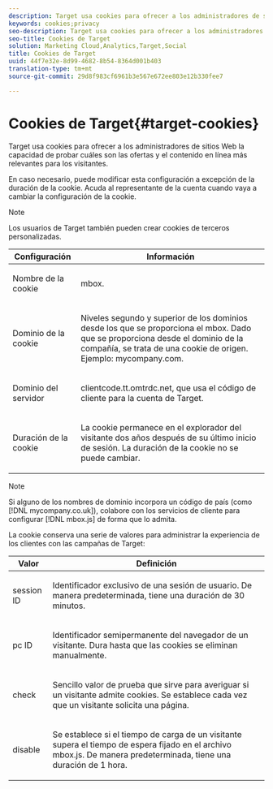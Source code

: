 ```yaml
---
description: Target usa cookies para ofrecer a los administradores de sitios Web la capacidad de probar cuáles son las ofertas y el contenido en línea más relevantes para los visitantes.
keywords: cookies;privacy
seo-description: Target usa cookies para ofrecer a los administradores de sitios Web la capacidad de probar cuáles son las ofertas y el contenido en línea más relevantes para los visitantes.
seo-title: Cookies de Target
solution: Marketing Cloud,Analytics,Target,Social
title: Cookies de Target
uuid: 44f7e32e-8d99-4682-8b54-8364d001b403
translation-type: tm+mt
source-git-commit: 29d8f983cf6961b3e567e672ee803e12b330fee7

---
```



# Cookies de Target{#target-cookies}

Target usa cookies para ofrecer a los administradores de sitios Web la capacidad de probar cuáles son las ofertas y el contenido en línea más relevantes para los visitantes.

En caso necesario, puede modificar esta configuración a excepción de la duración de la cookie. Acuda al representante de la cuenta cuando vaya a cambiar la configuración de la cookie.

>[!NOTE]
>
>Los usuarios de Target también pueden crear cookies de terceros personalizadas.

<table id="table_54B402C6E19C4A70B1E27BC9DFF776EB"> 
 <thead> 
  <tr> 
   <th colname="col1" class="entry"> Configuración </th> 
   <th colname="col2" class="entry"> Información </th> 
  </tr> 
 </thead>
 <tbody> 
  <tr> 
   <td colname="col1"> <p>Nombre de la cookie </p> </td> 
   <td colname="col2"> <p>mbox. </p> </td> 
  </tr> 
  <tr> 
   <td colname="col1"> <p>Dominio de la cookie </p> </td> 
   <td colname="col2"> <p>Niveles segundo y superior de los dominios desde los que se proporciona el mbox. Dado que se proporciona desde el dominio de la compañía, se trata de una cookie de origen. Ejemplo: <span class="filepath">mycompany.com</span>. </p> </td> 
  </tr> 
  <tr> 
   <td colname="col1"> <p>Dominio del servidor </p> </td> 
   <td colname="col2"> <p> <span class="filepath"> clientcode.tt.omtrdc.net</span>, que usa el código de cliente para la cuenta de Target. </p> </td> 
  </tr> 
  <tr> 
   <td colname="col1"> <p>Duración de la cookie </p> </td> 
   <td colname="col2"> <p>La cookie permanece en el explorador del visitante dos años después de su último inicio de sesión. La duración de la cookie no se puede cambiar. </p> </td> 
  </tr> 
 </tbody> 
</table>

>[!NOTE]
>
>Si alguno de los nombres de dominio incorpora un código de país (como [!DNL mycompany.co.uk]), colabore con los servicios de cliente para configurar [!DNL mbox.js] de forma que lo admita.

La cookie conserva una serie de valores para administrar la experiencia de los clientes con las campañas de Target:

<table id="table_5245F72A2D5A4322B40ABB10B7DFB338"> 
 <thead> 
  <tr> 
   <th colname="col1" class="entry"> Valor </th> 
   <th colname="col2" class="entry"> Definición </th> 
  </tr> 
 </thead>
 <tbody> 
  <tr> 
   <td colname="col1"> <p> <span class="codeph"> session ID</span> </p> </td> 
   <td colname="col2"> <p>Identificador exclusivo de una sesión de usuario. De manera predeterminada, tiene una duración de 30 minutos. </p> </td> 
  </tr> 
  <tr> 
   <td colname="col1"> <p> <span class="codeph"> pc ID</span> </p> </td> 
   <td colname="col2"> <p>Identificador semipermanente del navegador de un visitante. Dura hasta que las cookies se eliminan manualmente. </p> </td> 
  </tr> 
  <tr> 
   <td colname="col1"> <p> <span class="codeph"> check</span> </p> </td> 
   <td colname="col2"> <p>Sencillo valor de prueba que sirve para averiguar si un visitante admite cookies. Se establece cada vez que un visitante solicita una página. </p> </td> 
  </tr> 
  <tr> 
   <td colname="col1"> <p> <span class="codeph"> disable</span> </p> </td> 
   <td colname="col2"> <p>Se establece si el tiempo de carga de un visitante supera el tiempo de espera fijado en el archivo <span class="filepath">mbox.js</span>. De manera predeterminada, tiene una duración de 1 hora. </p> </td> 
  </tr> 
 </tbody> 
</table>

